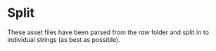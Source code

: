 # Split

These asset files have been parsed from the *raw* folder and split in to individual strings (as best as possible).
